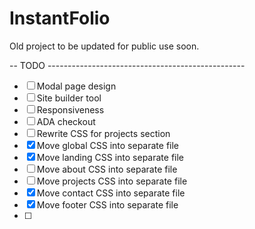 # InstantFolio

Old project to be updated for public use soon.

-- TODO -------------------------------------------------
- [ ] Modal page design
- [ ] Site builder tool
- [ ] Responsiveness
- [ ] ADA checkout
- [ ] Rewrite CSS for projects section
- [x] Move global CSS into separate file
- [x] Move landing CSS into separate file
- [ ] Move about CSS into separate file
- [ ] Move projects CSS into separate file
- [x] Move contact CSS into separate file
- [x] Move footer CSS into separate file
- [ ] 